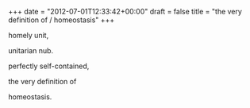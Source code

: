 +++
date = "2012-07-01T12:33:42+00:00"
draft = false
title = "the very definition of / homeostasis"
+++
<p>homely unit,</p>&#13;
<p>unitarian nub.</p>&#13;
<p>perfectly self-contained,</p>&#13;
<p>the very definition of</p>&#13;
<p>homeostasis.</p> 
